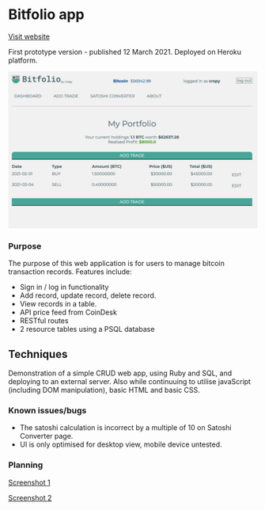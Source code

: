 # Bitfolio app

[Visit website](https://bitfolio-crspy.herokuapp.com/)

First prototype version - published 12 March 2021. Deployed on Heroku platform.

![alt text](public/resources/bitfolio_web_app_screenshot.png "prototype screenshot")

### Purpose
The purpose of this web application is for users to manage bitcoin transaction records. Features include:
- Sign in / log in functionality
- Add record, update record, delete record.
- View records in a table.
- API price feed from CoinDesk
- RESTful routes
- 2 resource tables using a PSQL database

## Techniques
Demonstration of a simple CRUD web app, using Ruby and SQL, and deploying to an external server. Also while continuuing to utilise javaScript (including DOM manipulation), basic HTML and basic CSS.

### Known issues/bugs

- The satoshi calculation is incorrect by a multiple of 10 on Satoshi Converter page.
- UI is only optimised for desktop view, mobile device untested.


### Planning

[Screenshot 1](Profit_algo_planning1.jpg)

[Screenshot 2](Profit_algo_planning2.jpg)